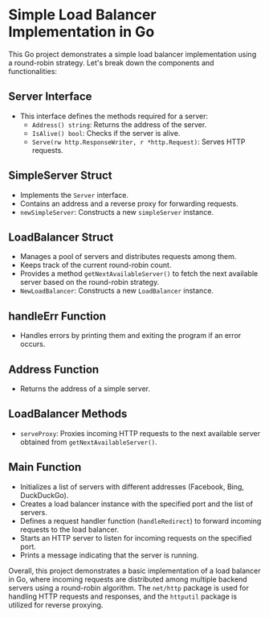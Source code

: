 # Simple Load Balancer Implementation in Go

This Go project demonstrates a simple load balancer implementation using a round-robin strategy. Let's break down the components and functionalities:

## Server Interface

- This interface defines the methods required for a server:
  - `Address() string`: Returns the address of the server.
  - `IsAlive() bool`: Checks if the server is alive.
  - `Serve(rw http.ResponseWriter, r *http.Request)`: Serves HTTP requests.

## SimpleServer Struct

- Implements the `Server` interface.
- Contains an address and a reverse proxy for forwarding requests.
- `newSimpleServer`: Constructs a new `simpleServer` instance.

## LoadBalancer Struct

- Manages a pool of servers and distributes requests among them.
- Keeps track of the current round-robin count.
- Provides a method `getNextAvailableServer()` to fetch the next available server based on the round-robin strategy.
- `NewLoadBalancer`: Constructs a new `LoadBalancer` instance.

## handleErr Function

- Handles errors by printing them and exiting the program if an error occurs.

## Address Function

- Returns the address of a simple server.

## LoadBalancer Methods

- `serveProxy`: Proxies incoming HTTP requests to the next available server obtained from `getNextAvailableServer()`.

## Main Function

- Initializes a list of servers with different addresses (Facebook, Bing, DuckDuckGo).
- Creates a load balancer instance with the specified port and the list of servers.
- Defines a request handler function (`handleRedirect`) to forward incoming requests to the load balancer.
- Starts an HTTP server to listen for incoming requests on the specified port.
- Prints a message indicating that the server is running.

Overall, this project demonstrates a basic implementation of a load balancer in Go, where incoming requests are distributed among multiple backend servers using a round-robin algorithm. The `net/http` package is used for handling HTTP requests and responses, and the `httputil` package is utilized for reverse proxying.

